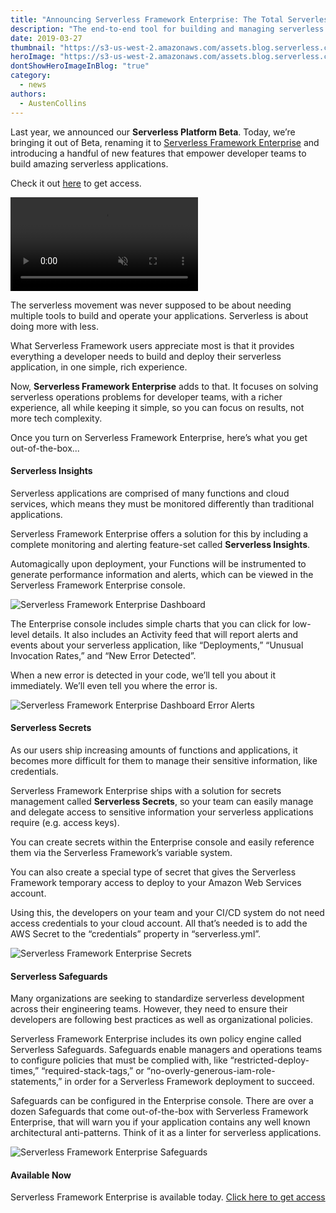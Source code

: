 ```yaml
---
title: "Announcing Serverless Framework Enterprise: The Total Serverless Solution"
description: "The end-to-end tool for building and managing serverless applications."
date: 2019-03-27
thumbnail: "https://s3-us-west-2.amazonaws.com/assets.blog.serverless.com/serverless-framework-enterprise-release/serverless-framework-enterprise-thumbnail.png"
heroImage: "https://s3-us-west-2.amazonaws.com/assets.blog.serverless.com/serverless-framework-enterprise-release/serverless-framework-enterprise-header.png"
dontShowHeroImageInBlog: "true"
category:
  - news
authors:
  - AustenCollins
---
```


Last year, we announced our **Serverless Platform Beta**. Today, we’re bringing it out of Beta, renaming it to [Serverless Framework Enterprise](https://serverless.com/enterprise/) and introducing a handful of new features that empower developer teams to build amazing serverless applications.

Check it out [here](https://serverless.com/enterprise/) to get access.

<video autoplay muted loop>
    <source src="https://s3-us-west-2.amazonaws.com/assets.blog.serverless.com/serverless-framework-enterprise-release/serverless-framework-enterprise-dashboard-overview-SMALL.mp4" type="video/mp4">
    Sorry, your browser doesn't support embedded videos.
</video>

The serverless movement was never supposed to be about needing multiple tools to build and operate your applications. Serverless is about doing more with less.

What Serverless Framework users appreciate most is that it provides everything a developer needs to build and deploy their serverless application, in one simple, rich experience.

Now, **Serverless Framework Enterprise** adds to that. It focuses on solving serverless operations problems for developer teams, with a richer experience, all while keeping it simple, so you can focus on results, not more tech complexity.

Once you turn on Serverless Framework Enterprise, here’s what you get out-of-the-box...

#### Serverless Insights

Serverless applications are comprised of many functions and cloud services, which means they must be monitored differently than traditional applications.

Serverless Framework Enterprise offers a solution for this by including a complete monitoring and alerting feature-set called **Serverless Insights**.

Automagically upon deployment, your Functions will be instrumented to generate performance information and alerts, which can be viewed in the Serverless Framework Enterprise console.

![Serverless Framework Enterprise Dashboard](https://s3-us-west-2.amazonaws.com/assets.blog.serverless.com/serverless-framework-enterprise-release/serverless-framework-enterprise-dashboard-overview.png)

The Enterprise console includes simple charts that you can click for low-level details. It also includes an Activity feed that will report alerts and events about your serverless application, like “Deployments,” “Unusual Invocation Rates,” and “New Error Detected”.

When a new error is detected in your code, we’ll tell you about it immediately. We’ll even tell you where the error is.

![Serverless Framework Enterprise Dashboard Error Alerts](https://s3-us-west-2.amazonaws.com/assets.blog.serverless.com/serverless-framework-enterprise-release/serverless-framework-enterprise-dashboard-error-alerts.png)

#### Serverless Secrets

As our users ship increasing amounts of functions and applications, it becomes more difficult for them to manage their sensitive information, like credentials.

Serverless Framework Enterprise ships with a solution for secrets management called **Serverless Secrets**, so your team can easily manage and delegate access to sensitive information your serverless applications require (e.g. access keys).

You can create secrets within the Enterprise console and easily reference them via the Serverless Framework’s variable system.

You can also create a special type of secret that gives the Serverless Framework temporary access to deploy to your Amazon Web Services account.

Using this, the developers on your team and your CI/CD system do not need access credentials to your cloud account. All that’s needed is to add the AWS Secret to the “credentials” property in “serverless.yml”.

![Serverless Framework Enterprise Secrets](https://s3-us-west-2.amazonaws.com/assets.blog.serverless.com/serverless-framework-enterprise-release/serverless-framework-enterprise-secrets.png)

#### Serverless Safeguards

Many organizations are seeking to standardize serverless development across their engineering teams. However, they need to ensure their developers are following best practices as well as organizational policies.

Serverless Framework Enterprise includes its own policy engine called Serverless Safeguards. Safeguards enable managers and operations teams to configure policies that must be complied with, like “restricted-deploy-times,” “required-stack-tags,” or “no-overly-generous-iam-role-statements,” in order for a Serverless Framework deployment to succeed.

Safeguards can be configured in the Enterprise console. There are over a dozen Safeguards that come out-of-the-box with Serverless Framework Enterprise, that will warn you if your application contains any well known architectural anti-patterns.
Think of it as a linter for serverless applications.

![Serverless Framework Enterprise Safeguards](https://s3-us-west-2.amazonaws.com/assets.blog.serverless.com/serverless-framework-enterprise-release/serverless-framework-enterprise-safeguards.png)

#### Available Now

Serverless Framework Enterprise is available today. [Click here to get access](https://www.serverless.com/enterprise/)
